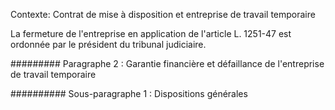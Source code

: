 Contexte: Contrat de mise à disposition et entreprise de travail temporaire

La fermeture de l'entreprise en application de l'article L. 1251-47 est ordonnée par le président du tribunal judiciaire.

######### Paragraphe 2 : Garantie financière et défaillance  de l'entreprise de travail temporaire

########## Sous-paragraphe 1 : Dispositions générales